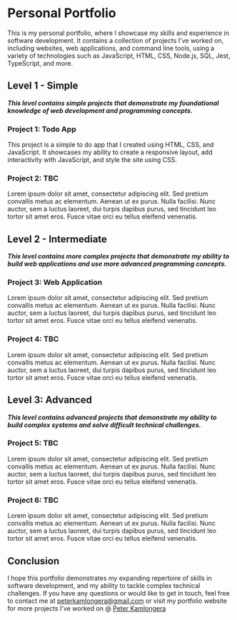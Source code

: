 # Personal Portfolio

This is my personal portfolio, where I showcase my skills and experience in software development. It contains a collection of projects I've worked on, including websites, web applications, and command line tools, using a variety of technologies such as JavaScript, HTML, CSS, Node.js, SQL, Jest, TypeScript, and more.

## **Level 1 - Simple**

**_This level contains simple projects that demonstrate my foundational knowledge of web development and programming concepts._**

### **Project 1: Todo App**

This project is a simple to do app that I created using HTML, CSS, and JavaScript. It showcases my ability to create a responsive layout, add interactivity with JavaScript, and style the site using CSS.

### **Project 2: TBC**

Lorem ipsum dolor sit amet, consectetur adipiscing elit. Sed pretium convallis metus ac elementum. Aenean ut ex purus. Nulla facilisi. Nunc auctor, sem a luctus laoreet, dui turpis dapibus purus, sed tincidunt leo tortor sit amet eros. Fusce vitae orci eu tellus eleifend venenatis. 

## **Level 2 - Intermediate**

**_This level contains more complex projects that demonstrate my ability to build web applications and use more advanced programming concepts._**

### **Project 3: Web Application**

Lorem ipsum dolor sit amet, consectetur adipiscing elit. Sed pretium convallis metus ac elementum. Aenean ut ex purus. Nulla facilisi. Nunc auctor, sem a luctus laoreet, dui turpis dapibus purus, sed tincidunt leo tortor sit amet eros. Fusce vitae orci eu tellus eleifend venenatis. 

### **Project 4: TBC**

Lorem ipsum dolor sit amet, consectetur adipiscing elit. Sed pretium convallis metus ac elementum. Aenean ut ex purus. Nulla facilisi. Nunc auctor, sem a luctus laoreet, dui turpis dapibus purus, sed tincidunt leo tortor sit amet eros. Fusce vitae orci eu tellus eleifend venenatis. 

## **Level 3: Advanced**

**_This level contains advanced projects that demonstrate my ability to build complex systems and solve difficult technical challenges._**

### **Project 5: TBC**

Lorem ipsum dolor sit amet, consectetur adipiscing elit. Sed pretium convallis metus ac elementum. Aenean ut ex purus. Nulla facilisi. Nunc auctor, sem a luctus laoreet, dui turpis dapibus purus, sed tincidunt leo tortor sit amet eros. Fusce vitae orci eu tellus eleifend venenatis. 

### **Project 6: TBC**

Lorem ipsum dolor sit amet, consectetur adipiscing elit. Sed pretium convallis metus ac elementum. Aenean ut ex purus. Nulla facilisi. Nunc auctor, sem a luctus laoreet, dui turpis dapibus purus, sed tincidunt leo tortor sit amet eros. Fusce vitae orci eu tellus eleifend venenatis. 

## **Conclusion**

I hope this portfolio demonstrates my expanding repertoire of skills in software development, and my ability to tackle complex technical challenges. If you have any questions or would like to get in touch, feel free to contact me at peterkamlongera@gmail.com or visit my portfolio website for more projects I've worked on @ [Peter Kamlongera](https://https://peterkamlongera-974dc.web.app/ "Peter Kamlongera")